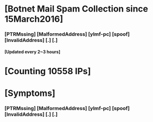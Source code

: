 # [Botnet Mail Spam Collection since 15March2016]
### [PTRMssing] [MalformedAddress] [ylmf-pc] [spoof] [InvalidAddress] [.] [.]
#### [Updated every 2~3 hours]

# [Counting 10558 IPs]

# [Symptoms] 
###   [PTRMssing] [MalformedAddress] [ylmf-pc] [spoof] [InvalidAddress] [.] [.]
